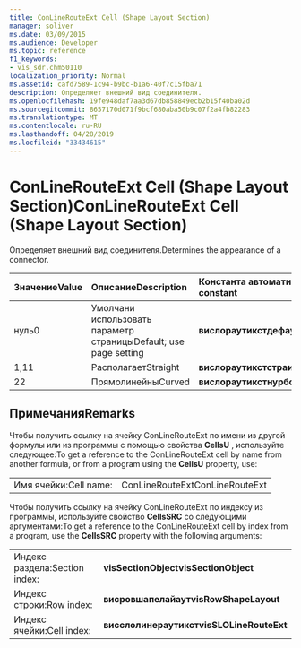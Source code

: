 ```yaml
---
title: ConLineRouteExt Cell (Shape Layout Section)
manager: soliver
ms.date: 03/09/2015
ms.audience: Developer
ms.topic: reference
f1_keywords:
- vis_sdr.chm50110
localization_priority: Normal
ms.assetid: cafd7589-1c94-b9bc-b1a6-40f7c15fba71
description: Определяет внешний вид соединителя.
ms.openlocfilehash: 19fe948daf7aa3d67db858849ecb2b15f40ba02d
ms.sourcegitcommit: 8657170d071f9bcf680aba50b9c07f2a4fb82283
ms.translationtype: MT
ms.contentlocale: ru-RU
ms.lasthandoff: 04/28/2019
ms.locfileid: "33434615"
---
```

# <a name="conlinerouteext-cell-shape-layout-section"></a><span data-ttu-id="255c7-103">ConLineRouteExt Cell (Shape Layout Section)</span><span class="sxs-lookup"><span data-stu-id="255c7-103">ConLineRouteExt Cell (Shape Layout Section)</span></span>

<span data-ttu-id="255c7-104">Определяет внешний вид соединителя.</span><span class="sxs-lookup"><span data-stu-id="255c7-104">Determines the appearance of a connector.</span></span>
  
|<span data-ttu-id="255c7-105">**Значение**</span><span class="sxs-lookup"><span data-stu-id="255c7-105">**Value**</span></span>|<span data-ttu-id="255c7-106">**Описание**</span><span class="sxs-lookup"><span data-stu-id="255c7-106">**Description**</span></span>|<span data-ttu-id="255c7-107">**Константа автоматизации**</span><span class="sxs-lookup"><span data-stu-id="255c7-107">**Automation constant**</span></span>|
|:-----|:-----|:-----|
| <span data-ttu-id="255c7-108">нуль</span><span class="sxs-lookup"><span data-stu-id="255c7-108">0</span></span>  <br/> | <span data-ttu-id="255c7-109">Умолчани использовать параметр страницы</span><span class="sxs-lookup"><span data-stu-id="255c7-109">Default; use page setting</span></span>  <br/> |<span data-ttu-id="255c7-110">**вислораутикстдефаулт**</span><span class="sxs-lookup"><span data-stu-id="255c7-110">**visLORouteExtDefault**</span></span> <br/> |
| <span data-ttu-id="255c7-111">1,1</span><span class="sxs-lookup"><span data-stu-id="255c7-111">1</span></span>  <br/> | <span data-ttu-id="255c7-112">Располагает</span><span class="sxs-lookup"><span data-stu-id="255c7-112">Straight</span></span>  <br/> |<span data-ttu-id="255c7-113">**вислораутикстстраигхт**</span><span class="sxs-lookup"><span data-stu-id="255c7-113">**visLORouteExtStraight**</span></span> <br/> |
| <span data-ttu-id="255c7-114">2</span><span class="sxs-lookup"><span data-stu-id="255c7-114">2</span></span>  <br/> | <span data-ttu-id="255c7-115">Прямолинейны</span><span class="sxs-lookup"><span data-stu-id="255c7-115">Curved</span></span>  <br/> |<span data-ttu-id="255c7-116">**вислораутикстнурбс**</span><span class="sxs-lookup"><span data-stu-id="255c7-116">**visLORouteExtNURBS**</span></span> <br/> |
   
## <a name="remarks"></a><span data-ttu-id="255c7-117">Примечания</span><span class="sxs-lookup"><span data-stu-id="255c7-117">Remarks</span></span>

<span data-ttu-id="255c7-118">Чтобы получить ссылку на ячейку ConLineRouteExt по имени из другой формулы или из программы с помощью свойства **CellsU** , используйте следующее:</span><span class="sxs-lookup"><span data-stu-id="255c7-118">To get a reference to the ConLineRouteExt cell by name from another formula, or from a program using the **CellsU** property, use:</span></span> 
  
|||
|:-----|:-----|
| <span data-ttu-id="255c7-119">Имя ячейки:</span><span class="sxs-lookup"><span data-stu-id="255c7-119">Cell name:</span></span>  <br/> | <span data-ttu-id="255c7-120">ConLineRouteExt</span><span class="sxs-lookup"><span data-stu-id="255c7-120">ConLineRouteExt</span></span>  <br/> |
   
<span data-ttu-id="255c7-121">Чтобы получить ссылку на ячейку ConLineRouteExt по индексу из программы, используйте свойство **CellsSRC** со следующими аргументами:</span><span class="sxs-lookup"><span data-stu-id="255c7-121">To get a reference to the ConLineRouteExt cell by index from a program, use the **CellsSRC** property with the following arguments:</span></span> 
  
|||
|:-----|:-----|
| <span data-ttu-id="255c7-122">Индекс раздела:</span><span class="sxs-lookup"><span data-stu-id="255c7-122">Section index:</span></span>  <br/> |<span data-ttu-id="255c7-123">**visSectionObject**</span><span class="sxs-lookup"><span data-stu-id="255c7-123">**visSectionObject**</span></span> <br/> |
| <span data-ttu-id="255c7-124">Индекс строки:</span><span class="sxs-lookup"><span data-stu-id="255c7-124">Row index:</span></span>  <br/> |<span data-ttu-id="255c7-125">**висровшапелайаут**</span><span class="sxs-lookup"><span data-stu-id="255c7-125">**visRowShapeLayout**</span></span> <br/> |
| <span data-ttu-id="255c7-126">Индекс ячейки:</span><span class="sxs-lookup"><span data-stu-id="255c7-126">Cell index:</span></span>  <br/> |<span data-ttu-id="255c7-127">**висслолинераутикст**</span><span class="sxs-lookup"><span data-stu-id="255c7-127">**visSLOLineRouteExt**</span></span> <br/> |
   

